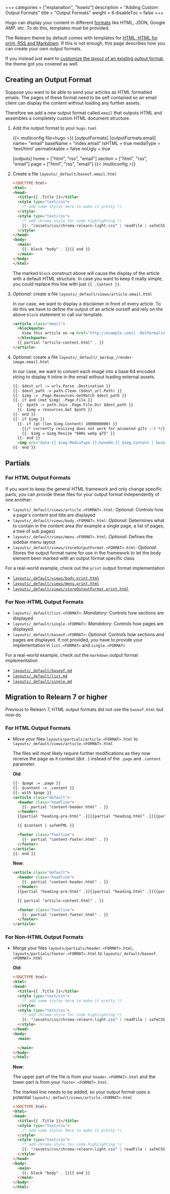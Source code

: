 +++
categories = ["explanation", "howto"]
description = "Adding Custom Output Formats"
title = "Output Formats"
weight = 6
disableToc = false
+++

Hugo can display your content in different [formats](https://gohugo.io/templates/output-formats/) like HTML, JSON, Google AMP, etc. To do this, templates must be provided.

The Relearn theme by default comes with templates for [HTML, HTML for print, RSS and Markdown](configuration/sitemanagement/outputformats). If this is not enough, this page describes how you can create your own output formats.

If you instead just want to [customize the layout of an existing output format](configuration/customization/designs), the theme got you covered as well.

## Creating an Output Format

Suppose you want to be able to send your articles as HTML formatted emails. The pages of these format need to be self contained so an email client can display the content without loading any further assets.

Therefore we add a new output format called `email` that outputs HTML and assembles a completely custom HTML document structure.

1. Add the output format to your `hugo.toml`

    {{< multiconfig file=hugo >}}
    [outputFormats]
      [outputFormats.email]
        name= "email"
        baseName = "index.email"
        isHTML = true
        mediaType = 'text/html'
        permalinkable = false
        noUgly = true

    [outputs]
      home = ["html", "rss", "email"]
      section = ["html", "rss", "email"]
      page = ["html", "rss", "email"]
    {{< /multiconfig >}}

2. Create a file `layouts/_default/baseof.email.html`

    ````html {title="layouts/_default/baseof.email.html" hl_Lines="15"}
    <!DOCTYPE html>
    <html>
    <head>
      <title>{{ .Title }}</title>
      <style type="text/css">
        /* add some styles here to make it pretty */
      </style>
      <style type="text/css">
        /* add chroma style for code highlighting */
        {{- "/assets/css/chroma-relearn-light.css" | readFile | safeCSS }}
      </style>
    </head>
    <body>
      <main>
        {{- block "body" . }}{{ end }}
      </main>
    </body>
    </html>
    ````

    The marked `block` construct above will cause the display of the article with a default HTML structure. 	In case you want to keep it really simple, you could replace this line with just `{{ .Content }}`.

3. _Optional_: create a file `layouts/_default/views/article.email.html`

	In our case, we want to display a disclaimer in front of every article. To do this we have to define the output of an article ourself and rely on the above `block` statement to call our template.

    ````html {title="layouts/_default/views/article.email.html"}
    <article class="email">
      <blockquote>
        View this article on <a href="http://example.com{{ .RelPermalink }}">our website</a>
      </blockquote>
      {{ partial "article-content.html" . }}
    </article>
    ````

4. _Optional_: create a file `layouts/_default/_markup_/render-image.email.html`

    In our case, we want to convert each image into a base 64 encoded string to display it inline in the email without loading external assets.

    ````html {title="layouts/_default/_markup_/render-image.email.html"}
    {{- $dest_url := urls.Parse .Destination }}
    {{- $dest_path := path.Clean ($dest_url.Path) }}
    {{- $img := .Page.Resources.GetMatch $dest_path }}
    {{- if and (not $img) .Page.File }}
      {{- $path := path.Join .Page.File.Dir $dest_path }}
      {{- $img = resources.Get $path }}
    {{- end }}
    {{- if $img }}
      {{- if (gt (len $img.Content) 1000000000) }}
        {{/* currently resizing does not work for animated gifs :-( */}}
        {{- $img = $img.Resize "600x webp q75" }}
      {{- end }}
      <img src="data:{{ $img.MediaType }};base64,{{ $img.Content | base64Encode }}">
    {{- end }}
    ````

## Partials

### For HTML Output Formats

If you want to keep the general HTML framework and only change specific parts, you can provide these files for your output format independently of one another:

- `layouts/_default/views/article.<FORMAT>.html`: _Optional_: Controls how a page's content and title are displayed
- `layouts/_default/views/body.<FORMAT>.html`: _Optional_: Determines what to contain in the content area (for example a single page, a list of pages, a tree of sub pages)
- `layouts/_default/views/menu.<FORMAT>.html`: _Optional_: Defines the sidebar menu layout
- `layouts/_default/views/storeOutputFormat.<FORMAT>.html`: _Optional_: Stores the output format name for use in the framework to let the body element been marked with an output format specific class

For a real-world example, check out the `print` output format implementation

- [`layouts/_default/views/body.print.html`](https://github.com/McShelby/hugo-theme-relearn/blob/main/layouts/_default/views/body.print.html)
- [`layouts/_default/views/menu.print.html`](https://github.com/McShelby/hugo-theme-relearn/blob/main/layouts/_default/views/menu.print.html)
- [`layouts/_default/views/storeOutputFormat.print.html`](https://github.com/McShelby/hugo-theme-relearn/blob/main/layouts/_default/views/storeOutputFormat.print.html)

### For Non-HTML Output Formats

- `layouts/_default/list.<FORMAT>`: _Mandatory_: Controls how sections are displayed
- `layouts/_default/single.<FORMAT>`: _Mandatory_: Controls how pages are displayed
- `layouts/_default/baseof.<FORMAT>`: _Optional_: Controls how sections and pages are displayed. If not provided, you have to provide your implementation in `list.<FORMAT>` and `single.<FORMAT>`

For a real-world example, check out the `markdown` output format implementation

- [`layouts/_default/baseof.md`](https://github.com/McShelby/hugo-theme-relearn/blob/main/layouts/_default/baseof.md)
- [`layouts/_default/list.md`](https://github.com/McShelby/hugo-theme-relearn/blob/main/layouts/_default/list.md)
- [`layouts/_default/single.md`](https://github.com/McShelby/hugo-theme-relearn/blob/main/layouts/_default/single.md)

## Migration to Relearn 7 or higher

Previous to Relearn 7, HTML output formats did not use the `baseof.html` but now do.

### For HTML Output Formats

- Move your files `layouts/partials/article.<FORMAT>.html` to `layouts/_default/views/article.<FORMAT>.html`

    The files will most likely require further modifications as they now receive the page as it context (dot `.`) instead of the `.page` and `.content` parameter.

	**Old**:

    ````html {title="layouts/partials/article.&lt;FORMAT&gt;.html" hl_Lines="1-3 10 16"}
    {{- $page := .page }}
    {{- $content := .content }}
    {{- with $page }}
    <article class="default">
      <header class="headline">
        {{- partial "content-header.html" . }}
      </header>
      {{partial "heading-pre.html" .}}{{partial "heading.html" .}}{{partial "heading-post.html" .}}

      {{ $content | safeHTML }}

      <footer class="footline">
        {{- partial "content-footer.html" . }}
      </footer>
    </article>
    {{- end }}
    ````

	**New**:

    ````html {title="layouts/_default/views/article.&lt;FORMAT&gt;.html" hl_Lines="7"}
    <article class="default">
      <header class="headline">
        {{- partial "content-header.html" . }}
      </header>
      {{partial "heading-pre.html" .}}{{partial "heading.html" .}}{{partial "heading-post.html" .}}

      {{ partial "article-content.html" . }}

      <footer class="footline">
        {{- partial "content-footer.html" . }}
      </footer>
    </article>
    ````

### For Non-HTML Output Formats

- Merge your files `layouts/partials/header.<FORMAT>.html`, `layouts/partials/footer.<FORMAT>.html` to `layouts/_default/baseof.<FORMAT>.html`

	**Old**:

    ````html {title="layouts/partials/header.&lt;FORMAT&gt;.html"}
    <!DOCTYPE html>
    <html>
    <head>
      <title>{{ .Title }}</title>
      <style type="text/css">
        /* add some styles here to make it pretty */
      </style>
      <style type="text/css">
        /* add chroma style for code highlighting */
        {{- "/assets/css/chroma-relearn-light.css" | readFile | safeCSS }}
      </style>
    </head>
    <body>
      <main>
    ````

    ````html {title="layouts/partials/footer.&lt;FORMAT&gt;.html"}
      </main>
    </body>
    </html>
    ````

	**New**:

	The upper part of the file is from your `header.<FORMAT>.html` and the lower part is from your `footer.<FORMAT>.html`.

	The marked line needs to be added, so your output format uses a potential `layouts/_default/views/article.<FORMAT>.html`

    ````html {title="layouts/_default/baseof.&lt;FORMAT&gt;.html" hl_Lines="15"}
    <!DOCTYPE html>
    <html>
    <head>
      <title>{{ .Title }}</title>
      <style type="text/css">
        /* add some styles here to make it pretty */
      </style>
      <style type="text/css">
        /* add chroma style for code highlighting */
        {{- "/assets/css/chroma-relearn-light.css" | readFile | safeCSS }}
      </style>
    </head>
    <body>
      <main>
        {{- block "body" . }}{{ end }}
      </main>
    </body>
    </html>
    ````
